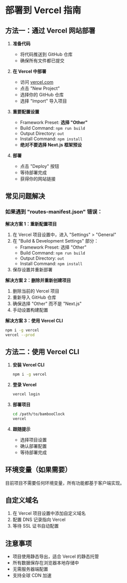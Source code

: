 # 部署到 Vercel 指南

## 方法一：通过 Vercel 网站部署

1. **准备代码**
   - 将代码推送到 GitHub 仓库
   - 确保所有文件都已提交

2. **在 Vercel 中部署**
   - 访问 [vercel.com](https://vercel.com)
   - 点击 "New Project"
   - 选择你的 GitHub 仓库
   - 选择 "Import" 导入项目

3. **重要配置设置**
   - Framework Preset: **选择 "Other"**
   - Build Command: `npm run build`
   - Output Directory: `out`
   - Install Command: `npm install`
   - **绝对不要选择 Next.js 框架预设**

4. **部署**
   - 点击 "Deploy" 按钮
   - 等待部署完成
   - 获得你的网站链接

## 常见问题解决

### 如果遇到 "routes-manifest.json" 错误：

**解决方案 1：重新配置项目**
1. 在 Vercel 项目设置中，进入 "Settings" > "General"
2. 在 "Build & Development Settings" 部分：
   - Framework Preset: 选择 "Other"
   - Build Command: `npm run build`
   - Output Directory: `out`
   - Install Command: `npm install`
3. 保存设置并重新部署

**解决方案 2：删除并重新创建项目**
1. 删除当前的 Vercel 项目
2. 重新导入 GitHub 仓库
3. 确保选择 "Other" 而不是 "Next.js"
4. 手动设置构建配置

**解决方案 3：使用 Vercel CLI**
```bash
npm i -g vercel
vercel --prod
```

## 方法二：使用 Vercel CLI

1. **安装 Vercel CLI**
   ```bash
   npm i -g vercel
   ```

2. **登录 Vercel**
   ```bash
   vercel login
   ```

3. **部署项目**
   ```bash
   cd /path/to/bambooClock
   vercel
   ```

4. **跟随提示**
   - 选择项目设置
   - 确认部署配置
   - 等待部署完成

## 环境变量（如果需要）

目前项目不需要任何环境变量，所有功能都基于客户端实现。

## 自定义域名

1. 在 Vercel 项目设置中添加自定义域名
2. 配置 DNS 记录指向 Vercel
3. 等待 SSL 证书自动配置

## 注意事项

- 项目使用静态导出，适合 Vercel 的静态托管
- 所有数据保存在浏览器本地存储中
- 无需服务器端配置
- 支持全球 CDN 加速
